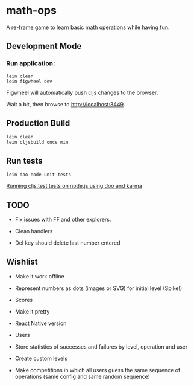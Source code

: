 # math-ops

A [re-frame](https://github.com/Day8/re-frame) game
to learn basic math operations while having fun.

## Development Mode

### Run application:

```
lein clean
lein figwheel dev
```

Figwheel will automatically push cljs changes to the browser.

Wait a bit, then browse to [http://localhost:3449](http://localhost:3449).

## Production Build

```
lein clean
lein cljsbuild once min
```

## Run tests

```
lein doo node unit-tests
```
[Running cljs.test tests on node.js using doo and karma](http://garajeando.blogspot.com.es/2016/04/running-cljstest-tests-on-nodejs-using.html)

## TODO

- Fix issues with FF and other explorers.

- Clean handlers

- Del key should delete last number entered

## Wishlist

- Make it work offline

- Represent numbers as dots (images or SVG) for initial level (Spike!)

- Scores

- Make it pretty

- React Native version

- Users

- Store statistics of successes and failures by level, operation and user

- Create custom levels

- Make competitions in which all users guess the same sequence of operations
(same config and same random sequence)

